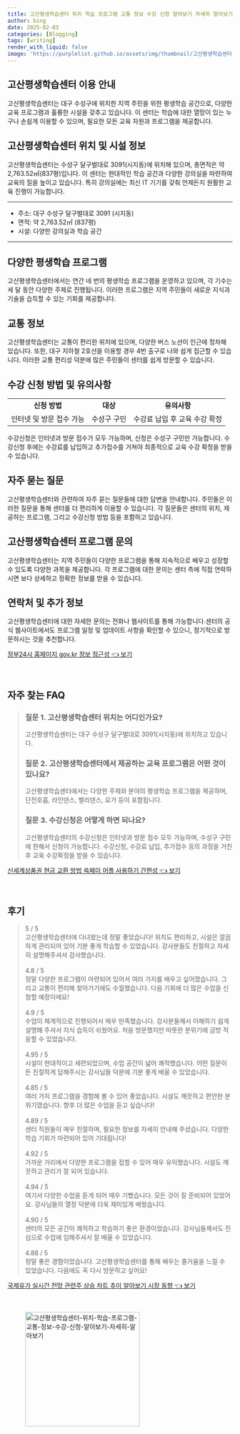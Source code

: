 ```yaml
---
title: 고산평생학습센터 위치 학습 프로그램 교통 정보 수강 신청 알아보기 자세히 알아보기
author: bing
date: 2025-02-03
categories: [Blogging]
tags: [writing]
render_with_liquid: false
image: 'https://purplelist.github.io/assets/img/thumbnail/고산평생학습센터-위치-학습-프로그램-교통-정보-수강-신청-알아보기-자세히-알아보기.webp'
---
```



<h2 id='고산평생학습센터이용안내'>고산평생학습센터 이용 안내</h2>

<p>고산평생학습센터는 대구 수성구에 위치한 지역 주민을 위한 평생학습 공간으로, 다양한 교육 프로그램과 훌륭한 시설을 갖추고 있습니다. 이 센터는 학습에 대한 열망이 있는 누구나 손쉽게 이용할 수 있으며, 필요한 모든 교육 자원과 프로그램을 제공합니다.</p>

<h2 id='고산평생학습센터위치정보'>고산평생학습센터 위치 및 시설 정보</h2>

<p>고산평생학습센터는 수성구 달구벌대로 3091(시지동)에 위치해 있으며, 총면적은 약 2,763.52㎡(837평)입니다. 이 센터는 현대적인 학습 공간과 다양한 강의실을 마련하여 교육의 질을 높이고 있습니다. 특히 강의실에는 최신 IT 기기를 갖춰 언제든지 원활한 교육 진행이 가능합니다.</p>

<hr />

<ul>
    <li>주소: 대구 수성구 달구벌대로 3091 (시지동)</li>
    <li>면적: 약 2,763.52㎡ (837평)</li>
    <li>시설: 다양한 강의실과 학습 공간</li>
</ul>

<hr />

<h2 id='학습프로그램안내'>다양한 평생학습 프로그램</h2>

<p>고산평생학습센터에서는 연간 네 번의 평생학습 프로그램을 운영하고 있으며, 각 기수는 세 달 동안 다양한 주제로 진행됩니다. 이러한 프로그램은 지역 주민들이 새로운 지식과 기술을 습득할 수 있는 기회를 제공합니다.</p>

<h2 id='교통정보안내'>교통 정보</h2>

<p>고산평생학습센터는 교통이 편리한 위치에 있으며, 다양한 버스 노선이 인근에 정차해 있습니다. 또한, 대구 지하철 2호선을 이용할 경우 4번 출구로 나와 쉽게 접근할 수 있습니다. 이러한 교통 편리성 덕분에 많은 주민들이 센터를 쉽게 방문할 수 있습니다.</p>

<h2 id='수강신청방법'>수강 신청 방법 및 유의사항</h2>

<table>
    <tr>
        <td style="text-align: center; height: 17px;"><b>신청 방법</b></td>
        <td style="text-align: center; height: 17px;"><b>대상</b></td>
        <td style="text-align: center; height: 17px;"><b>유의사항</b></td>
    </tr>
    <tr>
        <td>인터넷 및 방문 접수 가능</td>
        <td>수성구 구민</td>
        <td>수강료 납입 후 교육 수강 확정</td>
    </tr>
</table>

<p>수강신청은 인터넷과 방문 접수가 모두 가능하며, 신청은 수성구 구민만 가능합니다. 수강신청 후에는 수강료를 납입하고 추가접수를 거쳐야 최종적으로 교육 수강 확정을 받을 수 있습니다.</p>

<h2 id='자주묻는질문'>자주 묻는 질문</h2>

<p>고산평생학습센터와 관련하여 자주 묻는 질문들에 대한 답변을 안내합니다. 주민들은 이러한 질문을 통해 센터를 더 편리하게 이용할 수 있습니다. 각 질문들은 센터의 위치, 제공하는 프로그램, 그리고 수강신청 방법 등을 포함하고 있습니다.</p>

<h2 id='고산평생학습센터프로그램'>고산평생학습센터 프로그램 문의</h2>

<p>고산평생학습센터는 지역 주민들이 다양한 프로그램을 통해 지속적으로 배우고 성장할 수 있도록 다양한 과목을 제공합니다. 각 프로그램에 대한 문의는 센터 측에 직접 연락하시면 보다 상세하고 정확한 정보를 받을 수 있습니다.</p>

<h2 id='연락처정보'>연락처 및 추가 정보</h2>

<p>고산평생학습센터에 대한 자세한 문의는 전화나 웹사이트를 통해 가능합니다.센터의 공식 웹사이트에서도 프로그램 일정 및 업데이트 사항을 확인할 수 있으니, 정기적으로 방문하시는 것을 추천합니다.</p>


<p><a class="click-button" title="정부24시 홈페이지 gov.kr 정보 접근성" href="https://purplelist.github.io/posts/%EC%A0%95%EB%B6%8024%EC%8B%9C-%ED%99%88%ED%8E%98%EC%9D%B4%EC%A7%80-gov.kr-%EC%A0%95%EB%B3%B4-%EC%A0%91%EA%B7%BC%EC%84%B1/" rel="dofollow">정부24시 홈페이지 gov.kr 정보 접근성 👈 보기</a></p><br>
<h2 id='자주_찾는_FAQ'>자주 찾는 FAQ</h2>
<div itemscope="" itemtype="https://schema.org/FAQPage"> 
<blockquote> 
<div itemscope="" itemprop="mainEntity" itemtype="https://schema.org/Question"> 
<h3 itemprop="name">질문 1. 고산평생학습센터 위치는 어디인가요?</h3> 
<div itemscope="" itemprop="acceptedAnswer" itemtype="https://schema.org/Answer"> 
<span itemprop="text"> 
<p>고산평생학습센터는 대구 수성구 달구벌대로 3091(시지동)에 위치하고 있습니다.</p> 
</span> 
</div> 
</div> 

<div itemscope="" itemprop="mainEntity" itemtype="https://schema.org/Question"> 
<h3 itemprop="name">질문 2. 고산평생학습센터에서 제공하는 교육 프로그램은 어떤 것이 있나요?</h3> 
<div itemscope="" itemprop="acceptedAnswer" itemtype="https://schema.org/Answer"> 
<span itemprop="text"> 
<p>고산평생학습센터에서는 다양한 주제와 분야의 평생학습 프로그램을 제공하며, 단전호흡, 라인댄스, 벨리댄스, 요가 등이 포함됩니다.</p> 
</span> 
</div> 
</div> 

<div itemscope="" itemprop="mainEntity" itemtype="https://schema.org/Question"> 
<h3 itemprop="name">질문 3. 수강신청은 어떻게 하면 되나요?</h3> 
<div itemscope="" itemprop="acceptedAnswer" itemtype="https://schema.org/Answer"> 
<span itemprop="text"> 
<p>고산평생학습센터의 수강신청은 인터넷과 방문 접수 모두 가능하며, 수성구 구민에 한해서 신청이 가능합니다. 수강신청, 수강료 납입, 추가접수 등의 과정을 거친 후 교육 수강확정을 받을 수 있습니다.</p> 
</span> 
</div> 
</div> 
</blockquote> 
</div>
<p><a class="click-button" title="신세계상품권 현금 교환 방법 쓱페이 어플 사용하기 간편성" href="https://purplelist.github.io/posts/%EC%8B%A0%EC%84%B8%EA%B3%84%EC%83%81%ED%92%88%EA%B6%8C-%ED%98%84%EA%B8%88-%EA%B5%90%ED%99%98-%EB%B0%A9%EB%B2%95-%EC%93%B1%ED%8E%98%EC%9D%B4-%EC%96%B4%ED%94%8C-%EC%82%AC%EC%9A%A9%ED%95%98%EA%B8%B0-%EA%B0%84%ED%8E%B8%EC%84%B1/" rel="dofollow">신세계상품권 현금 교환 방법 쓱페이 어플 사용하기 간편성 👈 보기</a></p><br>
<h2 id='후기'>후기</h2>
<div itemscope itemtype="https://schema.org/Product">
  <blockquote>
  <div itemprop="review" itemscope itemtype="https://schema.org/Review">
      <div itemprop="reviewRating" itemscope itemtype="https://schema.org/Rating"> <span itemprop="ratingValue">5</span> / <span itemprop="bestRating">5</span> </div>
      <span itemprop="reviewBody">고산평생학습센터에 다녀왔는데 정말 좋았습니다! 위치도 편리하고, 시설은 깔끔하게 관리되어 있어 기분 좋게 학습할 수 있었습니다. 강사분들도 친절하고 자세히 설명해주셔서 감사했습니다.</span>
  </div>
  <br>
  <div itemprop="review" itemscope itemtype="https://schema.org/Review">
      <div itemprop="reviewRating" itemscope itemtype="https://schema.org/Rating"> <span itemprop="ratingValue">4.8</span> / <span itemprop="bestRating">5</span> </div>
      <span itemprop="reviewBody">정말 다양한 프로그램이 마련되어 있어서 여러 가지를 배우고 싶어졌습니다. 그리고 교통이 편리해 찾아가기에도 수월했습니다. 다음 기회에 더 많은 수업을 신청할 예정이에요!</span>
  </div>
  <br>
  <div itemprop="review" itemscope itemtype="https://schema.org/Review">
      <div itemprop="reviewRating" itemscope itemtype="https://schema.org/Rating"> <span itemprop="ratingValue">4.9</span> / <span itemprop="bestRating">5</span> </div>
      <span itemprop="reviewBody">수업이 체계적으로 진행되어서 매우 만족했습니다. 강사분들께서 이해하기 쉽게 설명해 주셔서 지식 습득이 쉬웠어요. 처음 방문했지만 따뜻한 분위기에 금방 적응할 수 있었습니다.</span>
  </div>
  <br>
  <div itemprop="review" itemscope itemtype="https://schema.org/Review">
      <div itemprop="reviewRating" itemscope itemtype="https://schema.org/Rating"> <span itemprop="ratingValue">4.95</span> / <span itemprop="bestRating">5</span> </div>
      <span itemprop="reviewBody">시설이 현대적이고 세련되었으며, 수업 공간이 넓어 쾌적했습니다. 어떤 질문이든 친절하게 답해주시는 강사님들 덕분에 기분 좋게 배울 수 있었습니다.</span>
  </div>
  <br>
  <div itemprop="review" itemscope itemtype="https://schema.org/Review">
      <div itemprop="reviewRating" itemscope itemtype="https://schema.org/Rating"> <span itemprop="ratingValue">4.85</span> / <span itemprop="bestRating">5</span> </div>
      <span itemprop="reviewBody">여러 가지 프로그램을 경험해 볼 수 있어 좋았습니다. 시설도 깨끗하고 편안한 분위기였습니다. 향후 더 많은 수업을 듣고 싶습니다!</span>
  </div>
  <br>
  <div itemprop="review" itemscope itemtype="https://schema.org/Review">
      <div itemprop="reviewRating" itemscope itemtype="https://schema.org/Rating"> <span itemprop="ratingValue">4.89</span> / <span itemprop="bestRating">5</span> </div>
      <span itemprop="reviewBody">센터 직원들이 매우 친절하며, 필요한 정보를 자세히 안내해 주셨습니다. 다양한 학습 기회가 마련되어 있어 기대됩니다!</span>
  </div>
  <br>
  <div itemprop="review" itemscope itemtype="https://schema.org/Review">
      <div itemprop="reviewRating" itemscope itemtype="https://schema.org/Rating"> <span itemprop="ratingValue">4.92</span> / <span itemprop="bestRating">5</span> </div>
      <span itemprop="reviewBody">가까운 거리에서 다양한 프로그램을 접할 수 있어 매우 유익했습니다. 시설도 깨끗하고 관리가 잘 되어 있습니다.</span>
  </div>
  <br>
  <div itemprop="review" itemscope itemtype="https://schema.org/Review">
      <div itemprop="reviewRating" itemscope itemtype="https://schema.org/Rating"> <span itemprop="ratingValue">4.94</span> / <span itemprop="bestRating">5</span> </div>
      <span itemprop="reviewBody">여기서 다양한 수업을 듣게 되어 매우 기뻤습니다. 모든 것이 잘 준비되어 있었어요. 강사님들의 열정 덕분에 더욱 재미있게 배웠습니다.</span>
  </div>
  <br>
  <div itemprop="review" itemscope itemtype="https://schema.org/Review">
      <div itemprop="reviewRating" itemscope itemtype="https://schema.org/Rating"> <span itemprop="ratingValue">4.90</span> / <span itemprop="bestRating">5</span> </div>
      <span itemprop="reviewBody">센터의 모든 공간이 쾌적하고 학습하기 좋은 환경이었습니다. 강사님들께서도 진심으로 수업에 임해주셔서 잘 배울 수 있었습니다.</span>
  </div>
  <br>
  <div itemprop="review" itemscope itemtype="https://schema.org/Review">
      <div itemprop="reviewRating" itemscope itemtype="https://schema.org/Rating"> <span itemprop="ratingValue">4.88</span> / <span itemprop="bestRating">5</span> </div>
      <span itemprop="reviewBody">정말 좋은 경험이었습니다. 고산평생학습센터를 통해 배우는 즐거움을 느낄 수 있었습니다. 다음에도 꼭 다시 방문하고 싶어요!</span>
  </div>
  </blockquote>
</div>
<p><a class="click-button" title="국제유가 실시간 전망 관련주 상승 차트 추이 알아보기 시장 동향" href="https://purplelist.github.io/posts/%EA%B5%AD%EC%A0%9C%EC%9C%A0%EA%B0%80-%EC%8B%A4%EC%8B%9C%EA%B0%84-%EC%A0%84%EB%A7%9D-%EA%B4%80%EB%A0%A8%EC%A3%BC-%EC%83%81%EC%8A%B9-%EC%B0%A8%ED%8A%B8-%EC%B6%94%EC%9D%B4-%EC%95%8C%EC%95%84%EB%B3%B4%EA%B8%B0-%EC%8B%9C%EC%9E%A5-%EB%8F%99%ED%96%A5/" rel="dofollow">국제유가 실시간 전망 관련주 상승 차트 추이 알아보기 시장 동향 👈 보기</a></p><br>
<figure class="image"><img src="https://purplelist.github.io/assets/img/thumbnail/고산평생학습센터-위치-학습-프로그램-교통-정보-수강-신청-알아보기-자세히-알아보기.webp" alt="고산평생학습센터-위치-학습-프로그램-교통-정보-수강-신청-알아보기-자세히-알아보기" width="256" height="256"></figure>